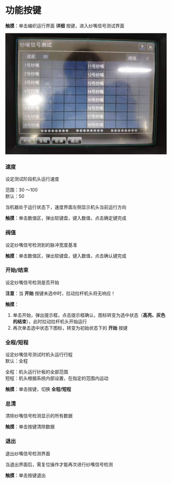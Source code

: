 # 功能按键

**触摸**：单击编织运行界面 **详细** 按键，进入纱嘴信号测试界面

![](../.gitbook/assets/zi-pao-shi-sha-zui.jpg)

### 速度

设定测试阶段机头运行速度

范围：30 ～100  
默认：50

当机器处于运行状态下，速度界面左侧显示机头当前运行方向

**触摸**：单击数值区，弹出软键盘，键入数值，点击确定键完成

### 阀值

设定纱嘴信号检测到的脉冲宽度基准

**触摸**：单击数值区，弹出软键盘，键入数值，点击确认键完成

### 开始/结束

设定纱嘴信号检测是否开始

**注意**：当 **开始** 按键未选中时，拉动拉杆机头将无响应！

**触摸**：

1. 单击开始，弹出提示框，点击提示框确认，图标转变为选中状态（**高亮、灰色的结束**），此时拉动拉杆机头开始运行
2. 再次单击选中状态下图标，转变为初始状态下的 **开始** 按键

### 全程/短程

设定纱嘴信号测试时机头运行行程  
默认：全程

全程：机头运行针板的全部范围  
短程：机头根据系统内部设置，在指定的范围内运动

**触摸**：单击按键，切换 **全程/短程**

### 总清

清除纱嘴信号检测显示的所有数据

**触摸**：单击按键清除数据

### 退出

退出纱嘴信号检测界面

当退出界面后，需复位操作才能再次进行纱嘴信号检测

**触摸**：单击按键退出



